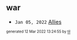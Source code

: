 ## war


* <code>Jan 05, 2022</code> [Allies](2022-01-05T07-33-18-allies.md)

<sup><sub>generated 12 Mar 2022 13:24:55 by <a href='https://github.com/senorprogrammer/til'>til</a></sub></sup>
